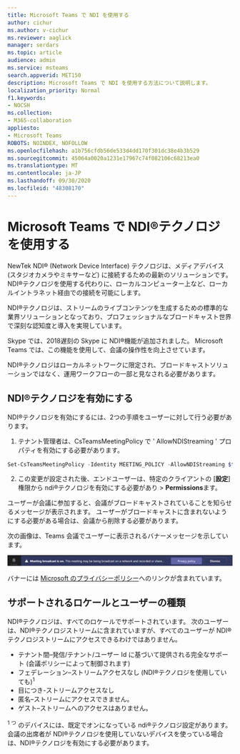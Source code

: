 ```yaml
---
title: Microsoft Teams で NDI を使用する
author: cichur
ms.author: v-cichur
ms.reviewer: aaglick
manager: serdars
ms.topic: article
audience: admin
ms.service: msteams
search.appverid: MET150
description: Microsoft Teams で NDI を使用する方法について説明します。
localization_priority: Normal
f1.keywords:
- NOCSH
ms.collection:
- M365-collaboration
appliesto:
- Microsoft Teams
ROBOTS: NOINDEX, NOFOLLOW
ms.openlocfilehash: a1b756cfdb56de533d4dd170f301dc38e4b3b529
ms.sourcegitcommit: 45064a0020a1231e17967c74f082106c68213ea0
ms.translationtype: MT
ms.contentlocale: ja-JP
ms.lasthandoff: 09/30/2020
ms.locfileid: "48308170"
---
```

# <a name="use-ndi-technology-in-microsoft-teams"></a>Microsoft Teams で NDI®テクノロジを使用する

 NewTek NDI® (Network Device Interface) テクノロジは、メディアデバイス (スタジオカメラやミキサーなど) に接続するための最新のソリューションです。 NDI®テクノロジを使用する代わりに、ローカルコンピューター上など、ローカルイントラネット経由での接続を可能にします。

NDI®テクノロジは、ストリームのライブコンテンツを生成するための標準的な業界ソリューションとなっており、プロフェッショナルなブロードキャスト世界で深刻な認知度と導入を実現しています。

Skype では、2018遅刻の Skype に NDI®機能が追加されました。 Microsoft Teams では、この機能を使用して、会議の操作性を向上させています。

NDI®テクノロジはローカルネットワークに限定され、ブロードキャストソリューションではなく、運用ワークフローの一部と見なされる必要があります。

## <a name="turn-on-ndi-technology"></a>NDI®テクノロジを有効にする

NDI®テクノロジを有効にするには、2つの手順をユーザーに対して行う必要があります。

1. テナント管理者は、CsTeamsMeetingPolicy で ' AllowNDIStreaming ' プロパティを有効にする必要があります。

```PowerShell
Set-CsTeamsMeetingPolicy -Identity MEETING_POLICY -AllowNDIStreaming $true
```

2. この変更が設定された後、エンドユーザーは、特定のクライアントの [**設定**] 権限から ndi®テクノロジを有効にする必要があり  >  **Permissions**ます。

ユーザーが会議に参加すると、会議がブロードキャストされていることを知らせるメッセージが表示されます。 ユーザーがブロードキャストに含まれないようにする必要がある場合は、会議から削除する必要があります。

次の画像は、Teams 会議でユーザーに表示されるバナーメッセージを示しています。

![Teams 会議に表示される NDI®技術バナーの画像。](media/NDI-disclosure.png)

バナーには [Microsoft のプライバシーポリシー](https://aka.ms/teamsprivacy)へのリンクが含まれています。

## <a name="supported-locales-and-user-types"></a>サポートされるロケールとユーザーの種類

NDI®テクノロジは、すべてのロケールでサポートされています。 次のユーザーは、NDI®テクノロジストリームに含まれていますが、すべてのユーザーが NDI®テクノロジストリームにアクセスできるわけではありません。

- テナント間–発信/テナント/ユーザー Id に基づいて提供される完全なサポート (会議ポリシーによって制御されます)
- フェデレーション–ストリームアクセスなし (NDI®テクノロジを使用していても)<sup>1</sup>
- 目につき-ストリームアクセスなし
- 匿名–ストリームにアクセスできません。
- ゲスト–ストリームへのアクセスはありません。  

<sup>1 つ</sup> のデバイスには、既定でオンになっている ndi®テクノロジ設定があります。 会議の出席者が NDI®テクノロジを使用していないデバイスを使っている場合は、NDI®テクノロジを有効にする必要があります。
